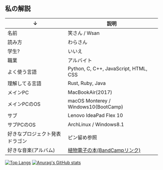 ## 私の解説
| ↓| 説明 |
| - | - |
| 名前 | 笑さん / Wsan |
| 読み方 | わらさん　|
| 学生? | いいえ |
| 職業 | アルバイト |
| よく使う言語 | Python, C, C++, JavaScript, HTML, CSS |
| 理解してる言語 | Rust, Ruby, Java |
| メインPC | MacBookAir(2017) |
| メインPCのOS | macOS Monterey / Windows10(BootCamp) |
| サブ | Lenovo IdeaPad Flex 10 |
| サブPCのOS | ArchLinux / Windows8.1 |
| 好きなプロジェクト発表ドラゴン | ピン留め参照 |
| 好きな音楽(アルバム) | [植物電子の本(BandCampリンク)](https://susumuhirasawa.bandcamp.com/album/the-book-of-phytoelectron) |

[![Top Langs](https://github-readme-stats.vercel.app/api/top-langs/?username=wswsans)](https://github.com/anuraghazra/github-readme-stats)
[![Anurag's GitHub stats](https://github-readme-stats.vercel.app/api?username=wswsans&show_icons=true&bg_color=30,e96443,904e95&title_color=fff&text_color=fff)](https://github.com/wswsans)
<!--
[MusicPlayer](https://wswsans.github.io/music-player)([Github](https://github.com/wswsans/music-player)), [Presen](https://wswsans.github.io/presen)([Github](https://github.com/wswsans/presen))
-->

<!--
### Hi there 👋
**wswsans/wswsans** is a ✨ _special_ ✨ repository because its `README.md` (this file) appears on your GitHub profile.

Here are some ideas to get you started:

- 🔭 I’m currently working on ...
- 🌱 I’m currently learning ...
- 👯 I’m looking to collaborate on ...
- 🤔 I’m looking for help with ...
- 💬 Ask me about ...
- 📫 How to reach me: ...
- 😄 Pronouns: ...
- ⚡ Fun fact: ...
-->
